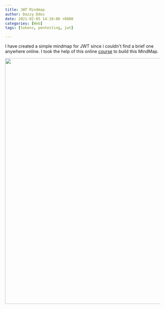 ```yaml
---
title: JWT Mindmap
author: Dazzy Ddos
date: 2021-02-05 14:10:00 +0800
categories: [Web]
tags: [tokens, pentesting, jwt]

---
```


I have created a simple mindmap for JWT since i couldn't find a brief one anywhere online. I took the help of this online 
[course](https://www.theoffensivelabs.com/courses/enrolled/1032902) to build this MindMap.

<a href="https://dazzyddos.github.io/Images/JWT.png"><img src="https://dazzyddos.github.io/Images/JWT.png" height="800" width="950"></a>

